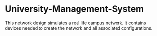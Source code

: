 # University-Management-System
This network design simulates a real life campus network. It contains devices needed to create the network and all associated configurations.
